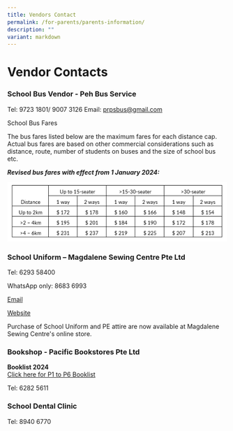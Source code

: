 ```yaml
---
title: Vendors Contact
permalink: /for-parents/parents-information/
description: ""
variant: markdown
---
```

# **Vendor Contacts**


### School Bus Vendor - Peh Bus Service ###



Tel: 9723 1801/ 9007 3126 
Email: [prpsbus@gmail.com](mailto:prpsbus@gmail.com)

School Bus Fares

The bus fares listed below are the maximum fares for each distance cap. Actual bus fares are based on other commercial considerations such as distance, route, number of students on buses and the size of school bus etc.

***Revised bus fares with effect from 1 January 2024:***

![](/images/school%20bus%20table.PNG)





### School Uniform – Magdalene Sewing Centre Pte Ltd ###

Tel: 6293 58400

WhatsApp only: 8683 6993

[Email](info@magdalene.com.sg)

[Website](https://www.magdalene.com.sg/)

Purchase of School Uniform and PE attire are now available at Magdalene Sewing Centre's online store. 


### Bookshop - Pacific Bookstores Pte Ltd ###

**Booklist 2024**&nbsp;   
[Click here for P1 to P6 Booklist](https://go.gov.sg/booklist2024)

Tel: 6282 5611

### School Dental Clinic ###

Tel: 8940 6770